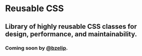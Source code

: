# Reusable CSS

## Library of highly reusable CSS classes for design, performance, and maintainability.

### Coming soon by [@bzelip](https://twitter.com/bzelip).
